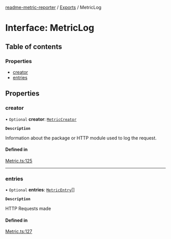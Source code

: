 [readme-metric-reporter](../README.md) / [Exports](../modules.md) / MetricLog

# Interface: MetricLog

## Table of contents

### Properties

- [creator](MetricLog.md#creator)
- [entries](MetricLog.md#entries)

## Properties

### creator

• `Optional` **creator**: [`MetricCreator`](MetricCreator.md)

**`Description`**

Information about the package or HTTP module used to log the request.

#### Defined in

[Metric.ts:125](https://github.com/igrek8/readme-metric-reporter/blob/e67d426/src/Metric.ts#L125)

___

### entries

• `Optional` **entries**: [`MetricEntry`](MetricEntry.md)[]

**`Description`**

HTTP Requests made

#### Defined in

[Metric.ts:127](https://github.com/igrek8/readme-metric-reporter/blob/e67d426/src/Metric.ts#L127)
